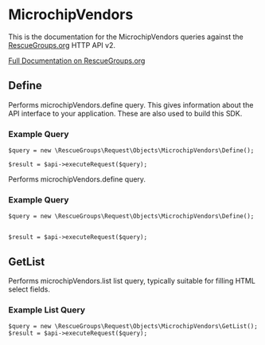 # MicrochipVendors

This is the documentation for the MicrochipVendors queries against the [RescueGroups.org](https://www.rescuegroups.org/) HTTP API v2.

[Full Documentation on RescueGroups.org](https://userguide.rescuegroups.org/display/APIDG/Object+definitions#Objectdefinitions-microchipVendors)

## Define
Performs microchipVendors.define query. This gives information about the API interface to your application. These are also used to build this SDK.

### Example Query

    $query = new \RescueGroups\Request\Objects\MicrochipVendors\Define();

    $result = $api->executeRequest($query);
Performs microchipVendors.define query.

### Example Query

    $query = new \RescueGroups\Request\Objects\MicrochipVendors\Define();


    $result = $api->executeRequest($query);

## GetList
Performs microchipVendors.list list query, typically suitable for filling HTML select fields.

### Example List Query

    $query = new \RescueGroups\Request\Objects\MicrochipVendors\GetList();
    $result = $api->executeRequest($query);

